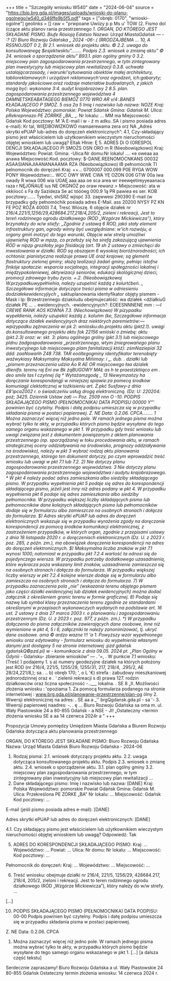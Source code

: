 +++
title = "Szczegóły wniosku W540"
date = "2024-06-04"
source = "https://bip.brg.gda.pl/images/uploads/wnioski-do-planu-ogolnego/w540_d346ffe9b5f5.pdf"
tags = ["obręb: 0170", "wnioski-ogolne"]
geolinks = []
raw = "prwpoane Uwiizy p p Ms u' TÓW (2. Fismo dol (czące aktu planov rania przestrzennego _1. ORGAN, DO KTÓREGO JEST SKŁADANE PISMO.  Biufe Rósioją Edatsio  Nazwa: Urząd MiastaGdańsk — - :? (2) Biuro Rozwoju Gdańska „ 2024 -06-.( (RRODZAJBEMA ... 10, A RSSNOJSDT 0 2, BI 2.1. wniosek dó projektu aktu. © 2.2. uwaga do konsultowanegę $esjektwsktu”........ Podpis 2.3. wniosek o zmianę aktu” © 24. wniosek o sporządzenie aktu” B93.1. plan ogólny gminy 0 3.2. miejscowy pian zagospodarowania przestrzennego, w tytn zintegrowany plan inwestycyjny lub miejscowy plan rewitalizacji  0.3.8. uchwała ustalającarzasady, i warunki'sytuowania obiektów małej architektury, tablioreklamowych i urządzeń reklamowych'oraz ogrodzeń, ich:gabaryty; standardy jakościowe:oraż rodzaje materiałów budowlanych, z jakich mogą być: wykonane  3:4. audyt krajobrazowy 2 8.5. plan. zagospodarowania przestrzennego województwa 4 DAMNETSKEABATAGEGG BIEMÓŻ 0770 WRO AR v/4:.BANES KŁADAJĄCEGO P SMOŻ.  5 osa 2a 5 Imię i nazwisko lub nazwa: NOZE Kraj: Polska Województwo: pomorskie: Powiat Sdańsk Gmina: Gdańsk M. Ulica: pRekrepnnazo PE ZÓRRKE „BA__ „. Nr lokalu: ... MM ma Miejscowość: Gdańsk Kod pocztowy:  M 'A E-mail i w - ź m adku. SA i pismo posiada adres e-mail): Kr tal, WIĘDBOWIZKOWÓ  mamaerewama zera orz NA „Adres skrytki ePUAP lub-adres do doręczeń elektronicznych”: 4.1, Czy-składający pismo jest właścicielem lub użytkownikiem wieczystym nieruchomości objętej wnioskiem lub uwagą? Eltak Hlnie: Ę 5. ADRES Di O (ORESPOL DEŃCJI SKŁADAJĄCEGO PI SMOŻS OSN ORO m R (Nieobowiązkowo) Kraj: Województwo: Powiat:  Gmina: -Ulica:Nr domu:Nr lokalu! .... «e oweaa aa anawa Miejscowość:Kod. pocztowy: $-DANE.REENOMOCNKANS 00032 ASAASIANAJIAANANAAAMA RZA (Nieobowiązkowo) IB pełnomócnik TI pelnomocnik do doręczeń Kraj: ++... 0700007 000.099 P0E RYGA WOW PONY Województwo::.. WCC OWY WWE CWA YE OZON 006 GTW 00a iwa owady R wiwa 006 wia UGAĘ aaa aaa oe sca area wr ireewęetireyyeaanaca raza r NĘJÓŃAUE ius NE OKGNÓŻ po oraw rewanz > Miejscowość: ata w okkiiocć s Fa dy Sazideza Se ać tóóóeg 000.9 1ą PR pawiea es ser. KOB pocztowy:...... Tyedwi, shiSRZ wjispć 33. zaęwwesi 290390 E-mail (w brzypadku gdy pełnomóchik posiada adres E-Mail. ass 20200 NYSY PZ KN FE POZ RÓŻA 4000) 7.4, Tresć Wioszę. 6 objęcie działek nr 216/4._221/5,1256/29,428684.217,218/4,205/2, zieleni i rekreacji, Jest to tereń rodzinnego ogrodu działkowego (RÓD „Wzgórze Mickiewicza”), który brzynałeży do w/w stiefy: „Zgodnie ż ustawą 6 ROD, jakó stały element infrastruktury gan, ogrody winny być uwzględniane: w'ich rozwóju, a organy gmiń inotzyć do tego warunki, Objęcie wiw strelą umożliwi ujawniehię ROD w mpzp, co przełoży się ha sirefą zakazującą ujawnienia RÓD w nipzp groziłoby jego fiisidacją (art. 19 sh 2 ustawy o zmiechęci do inwestowania w działki. ROD są obszajem 6 wysokiej bioróżnorodności, ich ochtonia: pianistyczna realizuje prawa UE óraż krajowe; są glemeńt ftastruktury zielonej gminy; słażą tealizacji żadań gminy, pełniąc istofne finkóje społaczie: wsparcia socjalnego, integracji spółegzności lokalnej i międzypokoleniewej, aktywizacji seniorów, edukacji skológicznej dzieci, promocji zdrowego trybu życia. +.2. (Nieobowiązkowoj W.przypadkuwypełńiehia, należy uzupelnić każdą z kolurtćbeń. _ Szczegółowe informacje dotyczące treści pisma w odniesieniu dodziałekewidencyjiych  „_ saktuplanowania  identyfikator  objęty pismem - Mask i lp:  Brzestrzennego   dziakiiudu  obejmujecałóść:   wa  działek  <dźlałkiuG działek PE ... .. ewidencyjnych.  -ewidencyjnych?: EOEESNNNENE mm : —_I CREWE RANK AOS KOWNA 7.3. (Niechowiązkowo) W pizypadku wypełdienia, należy uzupekić kazdą z. koluńm (ke, Szczegółowe informacja dotyczące działek ewidencyjnych draz niektórych paremietrów:— wpizypadku zężnaczenia wi pk 2: wniiosku:do.projektu aktu (pkt2.1). uwagi do.konsultowanego projektu aktu fok 22156 wnióski o żmiebę: aktu (pkt.2.3) oraz: w: skt. 3: planu ogólnego grólny (pkt 3.1) lub miejscowego pldnu żadgospodarowania „przestrzennego, wtym źniegrowańego planu inwestycyjnego lub miejscowego plam fanitalizacji któż):   zśmNaziepiai 32  ddd:  zaaNswańh Z48  738.  TAR   eoóltegogminy  identyfikator  terenobięty  waźwykiasy  Maksymalny  Maksyalna   Mińimay: i „, dub. .  działki lub „pismem  przeznaczenia  udzia  Ao  R AE  OR miejscowego łaa dzialek dlienifa.  terenu raj Eni ow Bk  żąBUGOWY MAŁ as h te  praestzktiiąco  em . deo smile tas ł czyńnej (ią *  Wytażamzgodę _ 13 Niewymzańzy ha doręczanie korespondangji w niniejszej spiawie:za pomecą środków komuniagji clektottcznej w tożkisieniu art. Ż.pkć 5usfawy-z dńia £8'ipcaZ002 r. o świadczeńiu usług drogą elektroniczną. (Dz: U: 220204: poż; 3425. Dziennik Ustaw zał) — Poz. 2509 nnn O -10. PODPIS SKŁADAJĄCEGO PISMO (PEŁNOMOCNIKA)  DATA PODPISU 00000 Y”' powinien być czytelny. Podpis i datę podpisu umieszcza się w przypadku składania pisma w postaci papierowej. Z. NE Data: 0.2.06. CPCA........ 1 Można zaznaczyć więcej niż jedno pole. W ramach jednego pisma można wybrać tylko te akty, w przypadku których pismo będzie wysyłane do tego samego organu wskazanego w pkt 1. W przypadku gdy treść wniosku lub uwagi związana jest z dokumentem powiązanym z aktem planowania przestrzennego (np. sporządzanej w toku procedowania aktu, w ramach strategicznej oceny oddziaływania na środowisko, prognozy oddziaływania na środowisko), należy w pkt 3 wybrać rodzaj aktu planowania przestrzennego, którego ten dokument dotyczy, po czym wprowadzić treść wniosku lub uwagi w pkt 7.1 lub 7.2. 2) Nie dotyczy planu zagospodarowania przestrzennego województwa. 3 Nie dotyczy planu zagospodarowania przestrzennego województwa i audytu krajobrazowego. * W pkt 4 należy podać adres zamieszkania albo siedziby składającego pismo. W przypadku wypełnienia pkt 5 podaje się adres do korespondencji składającego pismo, jeżeli jest inny niż adres podany w pkt 4. W przypadku wypełnienia pkt 6 podaje się adres zamieszkania albo siedziby pełnomocnika. W przypadku większej liczby składających pismo lub pełnomocników dane kolejnych składających pismo lub pełnomocników dodaje się w formularzu albo zamieszcza na osobnych stronach i dołącza do formularza. $) Adres skrytki ePUAP lub adres do doręczeń elektronicznych wskazuje się w przypadku wyrażenia zgody na doręczanie korespondencji za pomocą środków komunikacji elektronicznej, z zastrzeżeniem przypadków, w których organ, zgodnie z przepisami ustawy z dnia 18 listopada 2020 r. o doręczeniach elektronicznych (Dz. U. z 2023 r. poz. 285, z późn. zm.), ma obowiązek doręczenia korespondencji na adres do doręczeń elektronicznych. $) Maksymalna liczba znaków w pkt 7.1 wynosi 1000, natomiast w przypadku pkt 7.2.4 wartość ta odnosi się do pojedynczego wiersza. W przypadku potrzeby dodatkowego uzasadnienia, które wykracza poza wskazany limit znaków, uzasadnienie zamieszcza się na osobnych stronach i dołącza do formularza. W przypadku większej liczby wierszy w pkt 7.2.4 kolejne wiersze dodaje się w formularzu albo zamieszcza na osobnych stronach i dołącza do formularza. 7) W przypadku zaznaczenia pola „nie” (wskazania terenu objętego pismem jako części działki ewidencyjnej lub działek ewidencyjnych) można dodać załącznik z określeniem granic terenu w formie graficznej. 8) Podaje się nazwę lub symbol klasy przeznaczenia terenu zgodnie ze standardami określonymi w przepisach wykonawczych wydanych na podstawie art. 16 ust. 2 ustawy z dnia 27 marca 2003 r. o planowaniu i zagospodarowaniu przestrzennym (Dz. U. z 2023 r. poz. 977, z późn. zm.). *) W przypadku dołączenia do pisma załączników zawierających dane osobowe, inne niż wymienione w pkt 4, 5 i 6, załączniki te należy zanonimizować, tj. ukryć dane osobowe. ama  ©  ardzo wazne !!!  'a  1. Powyższy wzór wypełnionego wniosku oraz edytowalny -  formularz wniosku do wypełnienia własnymi danymi jest dostępny 5   na stronie internetowej :pzd gdańsk (gdańskQ©pzd.pl) w  -  komunikacie z dnia 09.05. 2024 pt. „Plan Ogólny w Gdynii  -_ Gdańsku- zbieranie wniosków” — . '=, . W punkcie 7.1 wniosku: (Treść ) podajemy 1. s  a) numery geodezyjne działek na których położony jest ROD   (nr 216/4, 221/5, 1255/29, 1255/31, 217, 218/4, .295/2,  AE 28/24,221/8,);   sa . .. b) obręb 170; ',   o L '€) strefa : zabudowy mieszkaniowej jednorodzinnej oraz e _. '_ zielenii rekreacji s  d) prawa 127. rodzin działkowców oraz liczna społeczność  -..___ lokalna. . SE 8 „II. Możliwości złożenia wniosku : 'opoziama 1. Za pomocą formularza podanego na stronie internetówej :   www.brg.gda.pl/planowanie-przestrzenne/plan-og ólny 2. Wwersji elektronicznej na adres: . SE aa a  _'' brgQgdansk.gda.pl  -  sa '- 3. Wwersji papierowej naadres: -. .  ę ... Biuro Rozwoju Gdańska sa oma  m. ul. Wały Piastowskie 24 a  80-855 Gdańsk  - a NSE  - JI! „Ostateczny <termin złożenia wniosku SE  a aa 14 czerwca 2024r a "
+++

Propozycja Umowy pomiędzy Umiędzem Miasta Gdańska a Biurem Rozwoju Gdańska dotycząca aktu planowania przestrzennego

ORGAN, DO KTÓREGO JEST SKŁADANE PISMO: Biuro Rozwoju Gdańska
Nazwa: Urząd Miasta Gdańsk
Biuro Rozwoju Gdańska - 2024-06

1. Rodzaj pisma: 2.1. wniosek dotyczący projektu aktu. 2.2. uwaga dotycząca konsultowanego projektu aktu. Podpis
2.3. wniosek o zmianę aktu. 2.4. wniosek o sporządzenie aktu.
3.1. plan ogólny gminy
3.2. miejscowy plan zagospodarowania przestrzennego, w tym zintegrowany plan inwestycyjny lub miejscowy plan rewitalizacji
...
4. Dane składającego pismo:
Imię i nazwisko lub nazwa: [DANE]
Kraj: Polska Województwo: pomorskie
Powiat Gdańsk Gmina: Gdańsk M.
Ulica: Przekreślona PE ZÓRKE „BA" Nr lokalu: ...
Miejscowość: Gdańsk Kod pocztowy: ...

E-mail (jeśli pismo posiada adres e-mail): [DANE]

Adres skrytki ePUAP lub adres do doręczeń elektronicznych: [DANE]

4.1. Czy składający pismo jest właścicielem lub użytkownikiem wieczystym nieruchomości objętej wnioskiem lub uwagą?
Odpowiedź: Tak

5. ADRES DO KORESPONDENCJI SKŁADAJĄCEGO PISMO:
Kraj: ...
Województwo: ...
Powiat: ...
Ulica: Nr domu: Nr lokalu: ...
Miejscowość: Kod pocztowy: ...

Pełnomocnik do doręczeń:
Kraj: ...
Województwo: ...
Miejscowość: ...

6. Treść wniosku: obejmuje działki nr 216/4, 221/5, 1256/29, 428684.217, 218/4, 205/2, zieloni i rekreacji. Jest to teren rodzinnego ogrodu działkowego (RÓD „Wzgórze Mickiewicza”), który należy do w/w strefy. ...

[...] 

10. PODPIS SKŁADAJĄCEGO PISMO (PEŁNOMOCNIKA) DATA PODPISU: 00-00
Podpis powinien być czytelny. Podpis i datę podpisu umieszcza się w przypadku składania pisma w postaci papierowej.

Z. NE Data: 0.2.06. CPCA
1. Można zaznaczyć więcej niż jedno pole. W ramach jednego pisma można wybrać tylko te akty, w przypadku których pismo będzie wysyłane do tego samego organu wskazanego w pkt 1. [...]
[a dalsza część tekstu]

Serdecznie zapraszamy!
Biuro Rozwoju Gdańska a
ul. Wały Piastowskie 24
80-855 Gdańsk
Ostateczny termin złożenia wniosku: 14 czerwca 2024 r.



